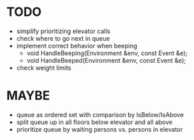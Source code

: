 # TODO
- simplify prioritizing elevator calls
- check where to go next in queue
- implement correct behavior when beeping
	- void HandleBeeping(Environment &env, const Event &e);
	- void HandleBeeped(Environment &env, const Event &e);
- check weight limits

# MAYBE
- queue as ordered set with comparison by IsBelow/IsAbove
- split queue up in all floors below elevator and all above
- prioritize queue by waiting persons vs. persons in elevator